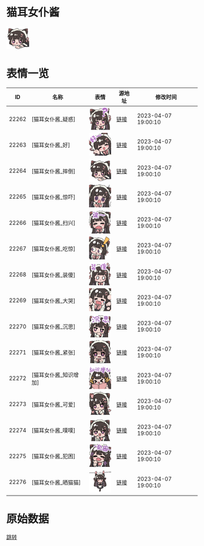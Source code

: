 # 猫耳女仆酱

<img src="./cover.png" height="60" alt="cover" />

# 表情一览

|ID|名称|表情|源地址|修改时间|
|----|----|----|----|----|
|22262|[猫耳女仆酱_疑惑]|<img src="./pic/022262_%5B猫耳女仆酱_疑惑%5D.png" height="60" alt="疑惑"/>|[链接](https://i0.hdslb.com/bfs/garb/d6e5eefd74cc9cef95e553ee470344ea1bfa6085.png)|2023-04-07 19:00:10|
|22263|[猫耳女仆酱_好]|<img src="./pic/022263_%5B猫耳女仆酱_好%5D.png" height="60" alt="好"/>|[链接](https://i0.hdslb.com/bfs/garb/539cc3a5787107600bd9f23c03b6276efd9c4f1c.png)|2023-04-07 19:00:10|
|22264|[猫耳女仆酱_摔倒]|<img src="./pic/022264_%5B猫耳女仆酱_摔倒%5D.png" height="60" alt="摔倒"/>|[链接](https://i0.hdslb.com/bfs/garb/fad54ebc77da48721f30e3f5dad510edb8a8f6cb.png)|2023-04-07 19:00:10|
|22265|[猫耳女仆酱_惊吓]|<img src="./pic/022265_%5B猫耳女仆酱_惊吓%5D.png" height="60" alt="惊吓"/>|[链接](https://i0.hdslb.com/bfs/garb/c42e249f91c12da33f7b9bc9e4daab06ba5b6f55.png)|2023-04-07 19:00:10|
|22266|[猫耳女仆酱_扫兴]|<img src="./pic/022266_%5B猫耳女仆酱_扫兴%5D.png" height="60" alt="扫兴"/>|[链接](https://i0.hdslb.com/bfs/garb/b9584933b21580ee43788024153b08387b94b417.png)|2023-04-07 19:00:10|
|22267|[猫耳女仆酱_吃惊]|<img src="./pic/022267_%5B猫耳女仆酱_吃惊%5D.png" height="60" alt="吃惊"/>|[链接](https://i0.hdslb.com/bfs/garb/a18cb502bb2fc1ee926f4a9ad913b9ae4f407805.png)|2023-04-07 19:00:10|
|22268|[猫耳女仆酱_装傻]|<img src="./pic/022268_%5B猫耳女仆酱_装傻%5D.png" height="60" alt="装傻"/>|[链接](https://i0.hdslb.com/bfs/garb/31961bd37e9250cdd6a68819728293c7004a93c2.png)|2023-04-07 19:00:10|
|22269|[猫耳女仆酱_大哭]|<img src="./pic/022269_%5B猫耳女仆酱_大哭%5D.png" height="60" alt="大哭"/>|[链接](https://i0.hdslb.com/bfs/garb/2dfa24dac78573291eea3ee0f639c9b7f7fc9709.png)|2023-04-07 19:00:10|
|22270|[猫耳女仆酱_沉思]|<img src="./pic/022270_%5B猫耳女仆酱_沉思%5D.png" height="60" alt="沉思"/>|[链接](https://i0.hdslb.com/bfs/garb/c1368d4f3b869ad3642bc636273176e7085b6f1e.png)|2023-04-07 19:00:10|
|22271|[猫耳女仆酱_紧张]|<img src="./pic/022271_%5B猫耳女仆酱_紧张%5D.png" height="60" alt="紧张"/>|[链接](https://i0.hdslb.com/bfs/garb/b3f4a249b9abd28c3a5f1fa0510c71607a2aa096.png)|2023-04-07 19:00:10|
|22272|[猫耳女仆酱_知识增加]|<img src="./pic/022272_%5B猫耳女仆酱_知识增加%5D.png" height="60" alt="知识增加"/>|[链接](https://i0.hdslb.com/bfs/garb/4c9868bf75922fa0b1860b20eef16ec72cbc557b.png)|2023-04-07 19:00:10|
|22273|[猫耳女仆酱_可爱]|<img src="./pic/022273_%5B猫耳女仆酱_可爱%5D.png" height="60" alt="可爱"/>|[链接](https://i0.hdslb.com/bfs/garb/7c5acd8dbc4fbb8cd76309cdc1672d1d37c070e4.png)|2023-04-07 19:00:10|
|22274|[猫耳女仆酱_噗噗]|<img src="./pic/022274_%5B猫耳女仆酱_噗噗%5D.png" height="60" alt="噗噗"/>|[链接](https://i0.hdslb.com/bfs/garb/d24de60a168ca6b5ceb7707d2b9cc797f5faac44.png)|2023-04-07 19:00:10|
|22275|[猫耳女仆酱_犯困]|<img src="./pic/022275_%5B猫耳女仆酱_犯困%5D.png" height="60" alt="犯困"/>|[链接](https://i0.hdslb.com/bfs/garb/a32b7aade793db95c3b18cf16d9bf5605da0de67.png)|2023-04-07 19:00:10|
|22276|[猫耳女仆酱_晒猫猫]|<img src="./pic/022276_%5B猫耳女仆酱_晒猫猫%5D.png" height="60" alt="晒猫猫"/>|[链接](https://i0.hdslb.com/bfs/garb/a5a2aa87ce832ea5496ecca10622c55401201ea4.png)|2023-04-07 19:00:10|

# 原始数据

[跳转](./raw.json)


